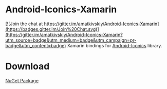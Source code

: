 # Android-Iconics-Xamarin

[![Join the chat at https://gitter.im/amatkivskiy/Android-Iconics-Xamarin](https://badges.gitter.im/Join%20Chat.svg)](https://gitter.im/amatkivskiy/Android-Iconics-Xamarin?utm_source=badge&utm_medium=badge&utm_campaign=pr-badge&utm_content=badge)
Xamarin bindings for [Android-Iconics](https://github.com/mikepenz/Android-Iconics)  library.

# Download
[NuGet Package](https://www.nuget.org/packages/Mikepenz.Android.Iconics.Xamarin.Binding/)
